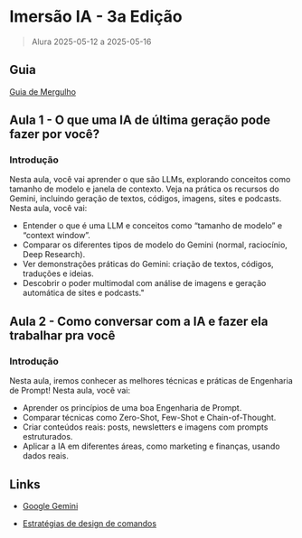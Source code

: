# Imersão IA - 3a Edição

> Alura 2025-05-12 a 2025-05-16

## Guia

[Guia de Mergulho](https://grupoalura.notion.site/Imers-o-IA-Guia-de-Mergulho-1d2379bdd09b803982a5ee1abd89e0cb)

## Aula 1 - O que uma IA de última geração pode fazer por você?

### Introdução

Nesta aula, você vai aprender o que são LLMs, explorando conceitos como tamanho de modelo e janela de contexto. Veja na prática os recursos do Gemini, incluindo geração de textos, códigos, imagens, sites e podcasts.
Nesta aula, você vai:

- Entender o que é uma LLM e conceitos como “tamanho de modelo” e “context window”.
- Comparar os diferentes tipos de modelo do Gemini (normal, raciocínio, Deep Research).
- Ver demonstrações práticas do Gemini: criação de textos, códigos, traduções e ideias.
- Descobrir o poder multimodal com análise de imagens e geração automática de sites e podcasts."

## Aula 2 - Como conversar com a IA e fazer ela trabalhar pra você

### Introdução

Nesta aula, iremos conhecer as melhores técnicas e práticas de Engenharia de Prompt!
Nesta aula, você vai:

- Aprender os princípios de uma boa Engenharia de Prompt.
- Comparar técnicas como Zero-Shot, Few-Shot e Chain-of-Thought.
- Criar conteúdos reais: posts, newsletters e imagens com prompts estruturados.
- Aplicar a IA em diferentes áreas, como marketing e finanças, usando dados reais.

## Links

- [Google Gemini](https://goo.gle/alura-gemini)

- [Estratégias de design de comandos](https://ai.google.dev/gemini-api/docs/prompting-strategies?hl=pt-br)
